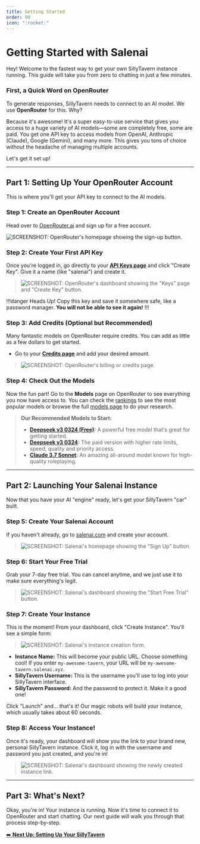 ```yaml
---
title: Getting Started 
order: 99
icon: ":rocket:"
---
```

# Getting Started with Salenai

Hey! Welcome to the fastest way to get your own SillyTavern instance running. This guide will take you from zero to chatting in just a few minutes.

### First, a Quick Word on OpenRouter

To generate responses, SillyTavern needs to connect to an AI model. We use **OpenRouter** for this. Why?

Because it's awesome! It's a super easy-to-use service that gives you access to a huge variety of AI models—some are completely free, some are paid. You get one API key to access models from OpenAI, Anthropic (Claude), Google (Gemini), and many more. This gives you tons of choice without the headache of managing multiple accounts.

Let's get it set up!

---

## Part 1: Setting Up Your OpenRouter Account

This is where you'll get your API key to connect to the AI models.

### Step 1: Create an OpenRouter Account

Head over to [OpenRouter.ai](https://openrouter.ai/) and sign up for a free account.

![SCREENSHOT: OpenRouter's homepage showing the sign-up button.](./static/img/getting-started/1.png)

### Step 2: Create Your First API Key

Once you're logged in, go directly to your [**API Keys page**](https://openrouter.ai/settings/keys) and click "Create Key". Give it a name (like "salenai") and create it.

> ![SCREENSHOT: OpenRouter's dashboard showing the "Keys" page and "Create Key" button.](./static/img/getting-started/2.png)

!!!danger Heads Up!
Copy this key and save it somewhere safe, like a password manager. **You will not be able to see it again!**
!!!

### Step 3: Add Credits (Optional but Recommended)

Many fantastic models on OpenRouter require credits. You can add as little as a few dollars to get started.

* Go to your [**Credits page**](https://openrouter.ai/settings/credits) and add your desired amount.

> ![SCREENSHOT: OpenRouter's billing or credits page.](./static/img/getting-started/3.png)

### Step 4: Check Out the Models

Now the fun part! Go to the **Models** page on OpenRouter to see everything you now have access to. You can check the [rankings](https://openrouter.ai/rankings) to see the most popular models or browse the full [models page](https://openrouter.ai/models) to do your research.

> **Our Recommended Models to Start:**
> * **[Deepseek v3 0324 (Free)](https://openrouter.ai/deepseek/deepseek-chat-v3-0324:free):** A powerful free model that's great for getting started.
> * **[Deepseek v3 0324](https://openrouter.ai/deepseek/deepseek-chat-v3-0324):** The paid version with higher rate limits, speed, quality and priority access.
> * **[Claude 3.7 Sonnet](https://openrouter.ai/anthropic/claude-3.7-sonnet):** An amazing all-around model known for high-quality roleplaying.

---

## Part 2: Launching Your Salenai Instance

Now that you have your AI "engine" ready, let's get your SillyTavern "car" built.

### Step 5: Create Your Salenai Account

If you haven't already, go to [salenai.com](https://salenai.com) and create your account.
> ![SCREENSHOT: Salenai's homepage showing the "Sign Up" button.](./static/img/getting-started/4.png)

### Step 6: Start Your Free Trial

Grab your 7-day free trial. You can cancel anytime, and we just use it to make sure everything's legit.
> ![SCREENSHOT: Salenai's dashboard showing the "Start Free Trial" button.](./static/img/getting-started/5.png)

### Step 7: Create Your Instance

This is the moment! From your dashboard, click "Create Instance". You'll see a simple form:

>![SCREENSHOT: Salenai's instance creation form.](./static/img/getting-started/6.png)

* **Instance Name:** This will become your public URL. Choose something cool! If you enter `my-awesome-tavern`, your URL will be `my-awesome-tavern.salenai.xyz`.
* **SillyTavern Username:** This is the username you'll use to log into your SillyTavern interface.
* **SillyTavern Password:** And the password to protect it. Make it a good one!

Click "Launch" and... that's it! Our magic robots will build your instance, which usually takes about 60 seconds.

### Step 8: Access Your Instance!

Once it's ready, your dashboard will show you the link to your brand new, personal SillyTavern instance. Click it, log in with the username and password you just created, and you're in!

> ![SCREENSHOT: Salenai's dashboard showing the newly created instance link.](./static/img/getting-started/7.png)

---

## Part 3: What's Next?

Okay, you're in! Your instance is running. Now it's time to connect it to OpenRouter and start chatting. Our next guide will walk you through that process step-by-step.

[➡️ **Next Up: Setting Up Your SillyTavern**](./Setting-up-your-sillytavern.md)